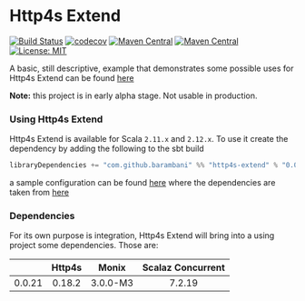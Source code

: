 # Http4s Extend
[![Build Status](https://travis-ci.org/barambani/http4s-extend.svg?branch=master)](https://travis-ci.org/barambani/http4s-extend)
[![codecov](https://codecov.io/gh/barambani/http4s-extend/branch/master/graph/badge.svg)](https://codecov.io/gh/barambani/http4s-extend)
[![Maven Central](https://img.shields.io/maven-central/v/com.github.barambani/http4s-extend_2.11.svg?label=version%20for%202.11)](https://maven-badges.herokuapp.com/maven-central/com.github.barambani/http4s-extend_2.11)
[![Maven Central](https://img.shields.io/maven-central/v/com.github.barambani/http4s-extend_2.12.svg?label=version%20for%202.12)](https://maven-badges.herokuapp.com/maven-central/com.github.barambani/http4s-extend_2.12)
[![License: MIT](https://img.shields.io/badge/License-MIT-yellow.svg)](https://github.com/barambani/http4s-extend/blob/master/LICENSE)

A basic, still descriptive, example that demonstrates some possible uses for Http4s Extend can be found [here](https://github.com/barambani/http4s-poc-api)

**Note:** this project is in early alpha stage. Not usable in production.

### Using Http4s Extend
Http4s Extend is available for Scala `2.11.x` and `2.12.x`. To use it create the dependency by adding the following to the sbt build
```scala
libraryDependencies += "com.github.barambani" %% "http4s-extend" % "0.0.21"
```
a sample configuration can be found [here](https://github.com/barambani/http4s-poc-api/blob/master/build.sbt) where the dependencies are taken from [here](https://github.com/barambani/http4s-poc-api/blob/master/project/Dependencies.scala)

### Dependencies
For its own purpose is integration, Http4s Extend will bring into a using project some dependencies. Those are:

|        | Http4s    | Monix    | Scalaz Concurrent |
| ------ |:---------:|:--------:|:-----------------:|
| 0.0.21 | 0.18.2    | 3.0.0-M3 | 7.2.19            |
